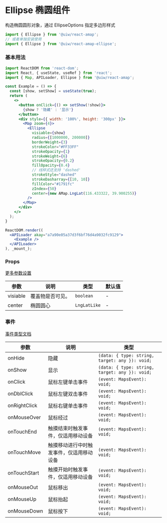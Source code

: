 Ellipse 椭圆组件
===

构造椭圆圆形对象，通过 EllipseOptions 指定多边形样式

```jsx
import { Ellipse } from '@uiw/react-amap';
// 或者单独安装使用
import { Ellipse } from '@uiw/react-amap-ellipse';
```

### 基本用法

<!--rehype:bgWhite=true&noScroll=true&codeSandbox=true&codeSandbox=true-->
```jsx
import ReactDOM from 'react-dom';
import React, { useState, useRef } from 'react';
import { Map, APILoader, Ellipse } from '@uiw/react-amap';

const Example = () => {
  const [show, setShow] = useState(true);
  return (
    <>
      <button onClick={() => setShow(!show)}>
        {show ? '隐藏' : '显示'}
      </button>
      <div style={{ width: '100%', height: '300px' }}>
        <Map zoom={4}>
          <Ellipse
            visiable={show}
            radius={[1000000, 200000]}
            borderWeight={3}
            strokeColor="#FF33FF"
            strokeOpacity={1}
            strokeWeight={6}
            strokeOpacity={0.2}
            fillOpacity={0.4}
            // 线样式还支持 'dashed'
            strokeStyle="dashed"
            strokeDasharray={[10, 10]}
            fillColor="#1791fc"
            zIndex={50}
            center={new AMap.LngLat(116.433322, 39.900255)}
          />
        </Map>
      </div>
    </>
  );
}

ReactDOM.render((
  <APILoader akay="a7a90e05a37d3f6bf76d4a9032fc9129">
    <Example />
  </APILoader>
), _mount_);
```

### Props

[更多参数设置](https://github.com/uiwjs/react-amap/blob/268303de813050c7a02bb247930090ce5f162042/src/types/overlay.d.ts#L507-L567)

| 参数 | 说明 | 类型 | 默认值 |
|--------- |-------- |--------- |-------- |
| visiable | 覆盖物是否可见。 | `boolean` | - |
| center | 	椭圆圆心 | `LngLatLike` | - |

### 事件

[事件类型文档](https://github.com/uiwjs/react-amap/blob/268303de813050c7a02bb247930090ce5f162042/src/types/overlay.d.ts#L569-L593)

| 参数 | 说明 | 类型 |
| ---- | ---- | ---- |
| onHide | 隐藏 | `(data: { type: string, target: any }): void;` |
| onShow | 显示 | `(data: { type: string, target: any }): void;` |
| onClick | 鼠标左键单击事件 | `(event: MapsEvent): void;` |
| onDblClick | 鼠标左键双击事件 | `(event: MapsEvent): void;` |
| onRightClick | 鼠标右键单击事件 | `(event: MapsEvent): void;` |
| onMouseOver | 鼠标经过 | `(event: MapsEvent): void;` |
| onTouchEnd | 触摸结束时触发事件，仅适用移动设备 | `(event: MapsEvent): void;` |
| onTouchMove | 触摸移动进行中时触发事件，仅适用移动设备 | `(event: MapsEvent): void;` |
| onTouchStart | 触摸开始时触发事件，仅适用移动设备 | `(event: MapsEvent): void;` |
| onMouseOut | 鼠标移出 | `(event: MapsEvent): void;` |
| onMouseUp | 鼠标抬起 | `(event: MapsEvent): void;` |
| onMouseDown | 鼠标按下 | `(event: MapsEvent): void;` |